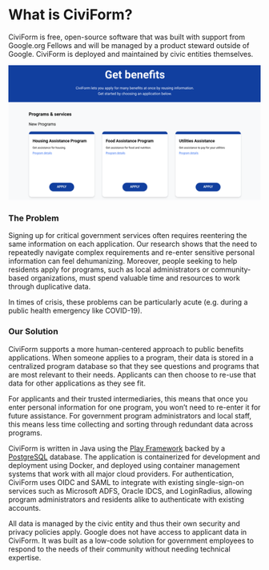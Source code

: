 # What is CiviForm?

CiviForm is free, open-source software that was built with support from Google.org Fellows and will be managed by a product steward outside of Google. CiviForm is deployed and maintained by civic entities themselves.&#x20;

![Example of the CiviForm landing page where residents can find public benefits programs in one place.](<../.gitbook/assets/Landing page of programs (1).png>)

### The Problem

Signing up for critical government services often requires reentering the same information on each application. Our research shows that the need to repeatedly navigate complex requirements and re-enter sensitive personal information can feel dehumanizing. Moreover, people seeking to help residents apply for programs, such as local administrators or community-based organizations, must spend valuable time and resources to work through duplicative data.&#x20;

In times of crisis, these problems can be particularly acute (e.g. during a public health emergency like COVID-19).

### Our Solution

CiviForm supports a more human-centered approach to public benefits applications. When someone applies to a program, their data is stored in a centralized program database so that they see questions and programs that are most relevant to their needs. Applicants can then choose to re-use that data for other applications as they see fit.&#x20;

For applicants and their trusted intermediaries, this means that once you enter personal information for one program, you won’t need to re-enter it for future assistance. For government program administrators and local staff, this means less time collecting and sorting through redundant data across programs.

CiviForm is written in Java using the [Play Framework](https://www.playframework.com) backed by a [PostgreSQL](https://www.postgresql.org) database. The application is containerized for development and deployment using Docker, and deployed using container management systems that work with all major cloud providers. For authentication, CiviForm uses OIDC and SAML to integrate with existing single-sign-on services such as Microsoft ADFS, Oracle IDCS, and LoginRadius, allowing program administrators and residents alike to authenticate with existing accounts.

All data is managed by the civic entity and thus their own security and privacy policies apply. Google does not have access to applicant data in CiviForm. It was built as a low-code solution for government employees to respond to the needs of their community without needing technical expertise.
